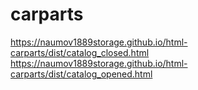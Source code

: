 # carparts
https://naumov1889storage.github.io/html-carparts/dist/catalog_closed.html
https://naumov1889storage.github.io/html-carparts/dist/catalog_opened.html
